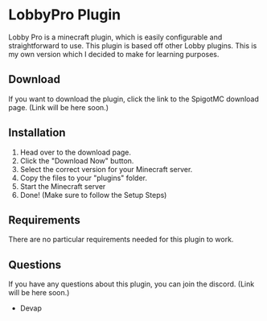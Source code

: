 # LobbyPro Plugin

Lobby Pro is a minecraft plugin, which is easily configurable and straightforward to use.
This plugin is based off other Lobby plugins. This is my own version which I decided to make for learning purposes.
## Download

If you want to download the plugin, click the link to the SpigotMC download page.
(Link will be here soon.)
## Installation

1. Head over to the download page.
2. Click the "Download Now" button.
3. Select the correct version for your Minecraft server.
4. Copy the files to your "plugins" folder.
5. Start the Minecraft server
6. Done! (Make sure to follow the Setup Steps)
## Requirements

There are no particular requirements needed for this plugin to work.
## Questions

If you have any questions about this plugin, you can join the discord.
(Link will be here soon.)
- Devap
